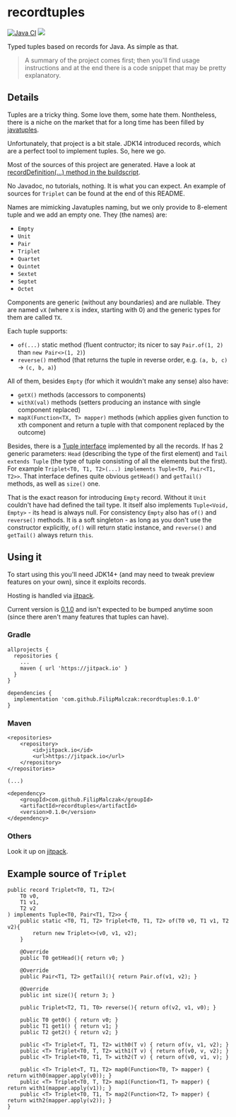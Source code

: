 # recordtuples

[![Java CI](https://github.com/FilipMalczak/recordtuples/actions/workflows/ci.yaml/badge.svg)](https://github.com/FilipMalczak/recordtuples/actions/workflows/ci.yaml)
[![](https://jitpack.io/v/FilipMalczak/recordtuples.svg)](https://jitpack.io/#FilipMalczak/recordtuples)

Typed tuples based on records for Java. As simple as that.

> A summary of the project comes first; then you'll find usage instructions and at the end there is a code snippet that
> may be pretty explanatory.

## Details

Tuples are a tricky thing. Some love them, some hate them. Nontheless, there is a niche on the market that for a long
time has been filled by [javatuples](https://github.com/javatuples/javatuples).

Unfortunately, that project is a bit stale. JDK14 introduced records, which are a perfect tool to implement tuples.
So, here we go.

Most of the sources of this project are generated. Have a look at [recordDefinition(...) method in the buildscript](./build.gradle).

No Javadoc, no tutorials, nothing. It is what you can expect. An example of sources for `Triplet` can be found at the end
of this README.

Names are mimicking Javatuples naming, but we only provide to 8-element tuple and we add an empty one. They (the names) are:
- `Empty` 
- `Unit`
- `Pair`
- `Triplet`
- `Quartet`
- `Quintet`
- `Sextet`
- `Septet`
- `Octet`

Components are generic (without any boundaries) and are nullable. They are named `vX` (where `X` is index, starting with 0) 
and the generic types for them are called `TX`.

Each tuple supports:
- `of(...)` static method (fluent contructor; its nicer to say `Pair.of(1, 2)` than `new Pair<>(1, 2)`)
- `reverse()` method (that returns the tuple in reverse order, e.g. `(a, b, c)` → `(c, b, a)`)

All of them, besides `Empty` (for which it wouldn't make any sense) also have:
- `getX()` methods (accessors to components)
- `withX(val)` methods (setters producing an instance with single component replaced)
- `mapX(Function<TX, T> mapper)` methods (which applies given function to xth component and return a tuple with that component
  replaced by the outcome)

Besides, there is a [Tuple interface](src/main/java/com/github/filipmalczak/recordtuples/Tuple.java) implemented by all 
the records. If has 2 generic parameters: `Head` (describing the type of the first element) and `Tail extends Tuple` (the type of
tuple consisting of all the elements but the first). For example `Triplet<T0, T1, T2>(...) implements Tuple<T0, Pair<T1, T2>>`.
That interface defines quite obvious `getHead()` and `getTail()` methods, as well as `size()` one.

That is the exact reason for introducing `Empty` record. Without it `Unit` couldn't have had defined the tail type. It 
itself also implements `Tuple<Void, Empty>` - its head is always null. For consistency `Empty` also has `of()` and `reverse()`
methods. It is a soft singleton - as long as you don't use the constructor explicitly, `of()` will return static instance,
and `reverse()` and `getTail()` always return `this`.

## Using it

To start using this you'll need JDK14+ (and may need to tweak preview features on your own), since it exploits records.

Hosting is handled via [jitpack](https://jitpack.io/#FilipMalczak/recordtuples/v0.1.0).

Current version is [0.1.0](https://github.com/FilipMalczak/recordtuples/releases/tag/0.1.0) and isn't expected to be
bumped anytime soon (since there aren't many features that tuples can have).

### Gradle

    allprojects {
      repositories {
        ...
        maven { url 'https://jitpack.io' }
      }
    }
    
    dependencies {
      implementation 'com.github.FilipMalczak:recordtuples:0.1.0'
    }

### Maven

    <repositories>
		<repository>
		    <id>jitpack.io</id>
		    <url>https://jitpack.io</url>
		</repository>
	</repositories>
    
    (...)
    
    <dependency>
	    <groupId>com.github.FilipMalczak</groupId>
	    <artifactId>recordtuples</artifactId>
	    <version>0.1.0</version>
	</dependency>

### Others

Look it up on [jitpack](https://jitpack.io/#FilipMalczak/recordtuples/0.1.0).

## Example source of `Triplet`

    public record Triplet<T0, T1, T2>(
        T0 v0,
        T1 v1,
        T2 v2
    ) implements Tuple<T0, Pair<T1, T2>> {
        public static <T0, T1, T2> Triplet<T0, T1, T2> of(T0 v0, T1 v1, T2 v2){
            return new Triplet<>(v0, v1, v2);
        }
    
        @Override
        public T0 getHead(){ return v0; }
        
        @Override
        public Pair<T1, T2> getTail(){ return Pair.of(v1, v2); }
    
        @Override
        public int size(){ return 3; }
        
        public Triplet<T2, T1, T0> reverse(){ return of(v2, v1, v0); }
    
        public T0 get0() { return v0; }
        public T1 get1() { return v1; }
        public T2 get2() { return v2; }
    
        public <T> Triplet<T, T1, T2> with0(T v) { return of(v, v1, v2); }
        public <T> Triplet<T0, T, T2> with1(T v) { return of(v0, v, v2); }
        public <T> Triplet<T0, T1, T> with2(T v) { return of(v0, v1, v); }
    
        public <T> Triplet<T, T1, T2> map0(Function<T0, T> mapper) { return with0(mapper.apply(v0)); }
        public <T> Triplet<T0, T, T2> map1(Function<T1, T> mapper) { return with1(mapper.apply(v1)); }
        public <T> Triplet<T0, T1, T> map2(Function<T2, T> mapper) { return with2(mapper.apply(v2)); }
    }